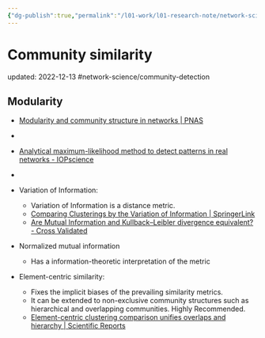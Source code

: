 ```yaml
---
{"dg-publish":true,"permalink":"/l01-work/l01-research-note/network-science/community-similarity/","dgPassFrontmatter":true}
---
```



# Community similarity
updated: 2022-12-13
#network-science/community-detection 

## Modularity 
- [Modularity and community structure in networks | PNAS](https://www.pnas.org/doi/10.1073/pnas.0601602103)
- 
- [Analytical maximum-likelihood method to detect patterns in real networks - IOPscience](https://iopscience.iop.org/article/10.1088/1367-2630/13/8/083001)
-


- Variation of Information: 
	- Variation of Information is a distance metric.
	- [Comparing Clusterings by the Variation of Information | SpringerLink](https://link.springer.com/chapter/10.1007/978-3-540-45167-9_14)
	- [Are Mutual Information and Kullback–Leibler divergence equivalent? - Cross Validated](https://stats.stackexchange.com/questions/487012/are-mutual-information-and-kullback-leibler-divergence-equivalent)
- Normalized mutual information
	- Has a information-theoretic interpretation of the metric
- Element-centric similarity:
	- Fixes the implicit biases of the prevailing similarity metrics. 
	- It can be extended to non-exclusive community structures such as hierarchical and overlapping communities. Highly Recommended.
	- [Element-centric clustering comparison unifies overlaps and hierarchy | Scientific Reports](https://www.nature.com/articles/s41598-019-44892-y)